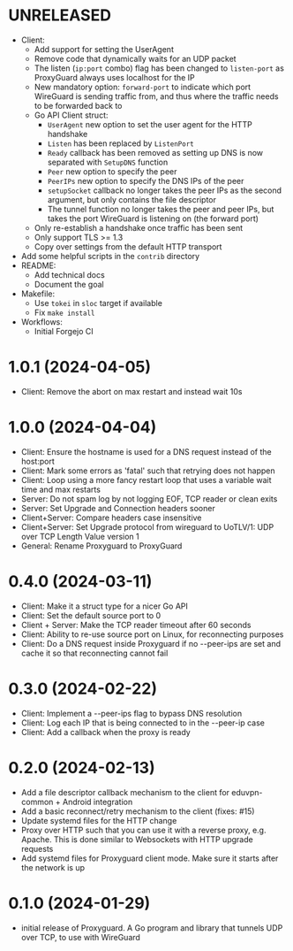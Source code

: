 # UNRELEASED
- Client:
    - Add support for setting the UserAgent
    - Remove code that dynamically waits for an UDP packet
    - The listen (`ip:port` combo) flag has been changed to `listen-port` as ProxyGuard always uses localhost for the IP
    - New mandatory option: `forward-port` to indicate which port WireGuard is sending traffic from, and thus where the traffic needs to be forwarded back to
    - Go API Client struct: 
      - `UserAgent` new option to set the user agent for the HTTP handshake
      - `Listen` has been replaced by `ListenPort`
      - `Ready` callback has been removed as setting up DNS is now separated with `SetupDNS` function
      - `Peer` new option to specify the peer
      - `PeerIPs` new option to specify the DNS IPs of the peer
      - `setupSocket` callback no longer takes the peer IPs as the second argument, but only contains the file descriptor
      - The tunnel function no longer takes the peer and peer IPs, but takes the port WireGuard is listening on (the forward port)
    - Only re-establish a handshake once traffic has been sent
    - Only support TLS >= 1.3
    - Copy over settings from the default HTTP transport
- Add some helpful scripts in the `contrib` directory
- README:
  - Add technical docs
  - Document the goal
- Makefile:
  - Use `tokei` in `sloc` target if available
  - Fix `make install`
- Workflows:
  - Initial Forgejo CI

# 1.0.1 (2024-04-05)

- Client: Remove the abort on max restart and instead wait 10s

# 1.0.0 (2024-04-04)

- Client: Ensure the hostname is used for a DNS request instead of the host:port
- Client: Mark some errors as 'fatal' such that retrying does not happen
- Client: Loop using a more fancy restart loop that uses a variable wait time and max restarts
- Server: Do not spam log by not logging EOF, TCP reader or clean exits
- Server: Set Upgrade and Connection headers sooner
- Client+Server: Compare headers case insensitive
- Client+Server: Set Upgrade protocol from wireguard to UoTLV/1: UDP over TCP Length Value version 1
- General: Rename Proxyguard to ProxyGuard

# 0.4.0 (2024-03-11)

- Client: Make it a struct type for a nicer Go API
- Client: Set the default source port to 0
- Client + Server: Make the TCP reader timeout after 60 seconds
- Client: Ability to re-use source port on Linux, for reconnecting purposes
- Client: Do a DNS request inside Proxyguard if no --peer-ips are set and cache it so that reconnecting cannot fail

# 0.3.0 (2024-02-22)

- Client: Implement a --peer-ips flag to bypass DNS resolution
- Client: Log each IP that is being connected to in the --peer-ip case
- Client: Add a callback when the proxy is ready

# 0.2.0 (2024-02-13)

- Add a file descriptor callback mechanism to the client for eduvpn-common + Android integration
- Add a basic reconnect/retry mechanism to the client (fixes: #15)
- Update systemd files for the HTTP change
- Proxy over HTTP such that you can use it with a reverse proxy, e.g. Apache. This is done similar to Websockets with HTTP upgrade requests
- Add systemd files for Proxyguard client mode. Make sure it starts after the network is up

# 0.1.0 (2024-01-29)

- initial release of Proxyguard. A Go program and library that tunnels UDP over TCP, to use with WireGuard
